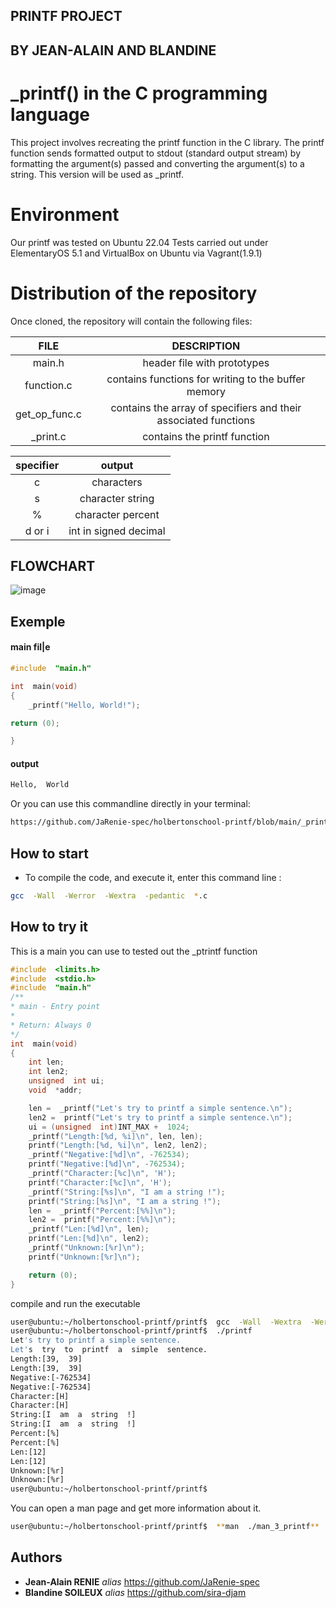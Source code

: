 




## PRINTF PROJECT
## BY JEAN-ALAIN AND BLANDINE




# _printf() in the C programming language
This project involves recreating the printf function in the C library. The printf function sends formatted output to stdout (standard output stream) by formatting the argument(s) passed and converting the argument(s) to a string. This version will be used as _printf.



# Environment
Our printf was tested on Ubuntu 22.04 Tests carried out under ElementaryOS 5.1 and VirtualBox on Ubuntu via Vagrant(1.9.1)


# Distribution of the repository
Once cloned, the repository will contain the following files:



|FILE		    |DESCRIPTION                                                    |
|:-:            |:-:
|main.h         |header file with prototypes                                     |
|function.c	    | contains functions for writing to the buffer memory            |
|get_op_func.c	| contains the array of specifiers and their associated functions|
|_print.c	    | contains the printf function                                   |


|specifier |output|
|:-:       |:-:   
|c |characters|
|s |character string|
|% |character percent|
|d or i |int in signed decimal|

## FLOWCHART

![image](https://github.com/user-attachments/assets/e5958fe2-d9a0-494f-9458-47601bd2f5fc)

## Exemple

#### main fil|e
```c
#include  "main.h"

int  main(void)
{
    _printf("Hello, World!");

return (0);

}
```

#### output

```sh
Hello,  World
```

Or you can use this commandline directly in your terminal:

```Bash
https://github.com/JaRenie-spec/holbertonschool-printf/blob/main/_printf.c
```

## How to start

- To compile the code, and execute it, enter this command line :

```Bash
gcc  -Wall  -Werror  -Wextra  -pedantic  *.c
```

## How to try it
This is a main you can use to tested out the _ptrintf function

```C
#include  <limits.h>
#include  <stdio.h>
#include  "main.h"
/**
* main - Entry point
*
* Return: Always 0
*/
int  main(void)
{
    int len;
    int len2;
    unsigned  int ui;
    void  *addr;

    len =  _printf("Let's try to printf a simple sentence.\n");
    len2 =  printf("Let's try to printf a simple sentence.\n");
    ui = (unsigned  int)INT_MAX +  1024;
    _printf("Length:[%d, %i]\n", len, len);
    printf("Length:[%d, %i]\n", len2, len2);
    _printf("Negative:[%d]\n", -762534);
    printf("Negative:[%d]\n", -762534);
    _printf("Character:[%c]\n", 'H');
    printf("Character:[%c]\n", 'H');
    _printf("String:[%s]\n", "I am a string !");
    printf("String:[%s]\n", "I am a string !");
    len =  _printf("Percent:[%%]\n");
    len2 =  printf("Percent:[%%]\n");
    _printf("Len:[%d]\n", len);
    printf("Len:[%d]\n", len2);
    _printf("Unknown:[%r]\n");
    printf("Unknown:[%r]\n");

    return (0);
}
```
compile and run the executable

```Bash
user@ubuntu:~/holbertonschool-printf/printf$  gcc  -Wall  -Wextra  -Werror  -pedantic  -Wno-format  *.c
user@ubuntu:~/holbertonschool-printf/printf$  ./printf
Let's try to printf a simple sentence.
Let's  try  to  printf  a  simple  sentence.
Length:[39,  39]
Length:[39,  39]
Negative:[-762534]
Negative:[-762534]
Character:[H]
Character:[H]
String:[I  am  a  string  !]
String:[I  am  a  string  !]
Percent:[%]
Percent:[%]
Len:[12]
Len:[12]
Unknown:[%r]
Unknown:[%r]
user@ubuntu:~/holbertonschool-printf/printf$
```

You can open a man page and get more information about it.

```Bash
user@ubuntu:~/holbertonschool-printf/printf$  **man  ./man_3_printf**
```

## Authors

*  **Jean-Alain RENIE**  _alias_ https://github.com/JaRenie-spec
*  **Blandine SOILEUX**  _alias_ https://github.com/sira-djam
